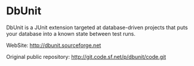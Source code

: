 # DbUnit

DbUnit is a JUnit extension targeted at database-driven projects that puts your database into a known state between test runs.

WebSite: http://dbunit.sourceforge.net

Original public repository: http://git.code.sf.net/p/dbunit/code.git

